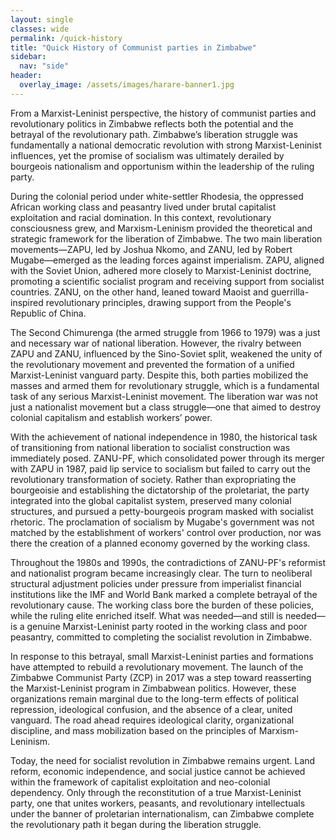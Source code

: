 ```yaml
---
layout: single
classes: wide
permalink: /quick-history
title: "Quick History of Communist parties in Zimbabwe"
sidebar:
  nav: "side"
header:   
  overlay_image: /assets/images/harare-banner1.jpg  
---
```


From a Marxist-Leninist perspective, the history of communist parties and revolutionary politics in Zimbabwe reflects both the potential and the betrayal of the revolutionary path. Zimbabwe’s liberation struggle was fundamentally a national democratic revolution with strong Marxist-Leninist influences, yet the promise of socialism was ultimately derailed by bourgeois nationalism and opportunism within the leadership of the ruling party.

During the colonial period under white-settler Rhodesia, the oppressed African working class and peasantry lived under brutal capitalist exploitation and racial domination. In this context, revolutionary consciousness grew, and Marxism-Leninism provided the theoretical and strategic framework for the liberation of Zimbabwe. The two main liberation movements—ZAPU, led by Joshua Nkomo, and ZANU, led by Robert Mugabe—emerged as the leading forces against imperialism. ZAPU, aligned with the Soviet Union, adhered more closely to Marxist-Leninist doctrine, promoting a scientific socialist program and receiving support from socialist countries. ZANU, on the other hand, leaned toward Maoist and guerrilla-inspired revolutionary principles, drawing support from the People's Republic of China.

The Second Chimurenga (the armed struggle from 1966 to 1979) was a just and necessary war of national liberation. However, the rivalry between ZAPU and ZANU, influenced by the Sino-Soviet split, weakened the unity of the revolutionary movement and prevented the formation of a unified Marxist-Leninist vanguard party. Despite this, both parties mobilized the masses and armed them for revolutionary struggle, which is a fundamental task of any serious Marxist-Leninist movement. The liberation war was not just a nationalist movement but a class struggle—one that aimed to destroy colonial capitalism and establish workers’ power.

With the achievement of national independence in 1980, the historical task of transitioning from national liberation to socialist construction was immediately posed. ZANU-PF, which consolidated power through its merger with ZAPU in 1987, paid lip service to socialism but failed to carry out the revolutionary transformation of society. Rather than expropriating the bourgeoisie and establishing the dictatorship of the proletariat, the party integrated into the global capitalist system, preserved many colonial structures, and pursued a petty-bourgeois program masked with socialist rhetoric. The proclamation of socialism by Mugabe's government was not matched by the establishment of workers' control over production, nor was there the creation of a planned economy governed by the working class.

Throughout the 1980s and 1990s, the contradictions of ZANU-PF's reformist and nationalist program became increasingly clear. The turn to neoliberal structural adjustment policies under pressure from imperialist financial institutions like the IMF and World Bank marked a complete betrayal of the revolutionary cause. The working class bore the burden of these policies, while the ruling elite enriched itself. What was needed—and still is needed—is a genuine Marxist-Leninist party rooted in the working class and poor peasantry, committed to completing the socialist revolution in Zimbabwe.

In response to this betrayal, small Marxist-Leninist parties and formations have attempted to rebuild a revolutionary movement. The launch of the Zimbabwe Communist Party (ZCP) in 2017 was a step toward reasserting the Marxist-Leninist program in Zimbabwean politics. However, these organizations remain marginal due to the long-term effects of political repression, ideological confusion, and the absence of a clear, united vanguard. The road ahead requires ideological clarity, organizational discipline, and mass mobilization based on the principles of Marxism-Leninism.

Today, the need for socialist revolution in Zimbabwe remains urgent. Land reform, economic independence, and social justice cannot be achieved within the framework of capitalist exploitation and neo-colonial dependency. Only through the reconstitution of a true Marxist-Leninist party, one that unites workers, peasants, and revolutionary intellectuals under the banner of proletarian internationalism, can Zimbabwe complete the revolutionary path it began during the liberation struggle.
